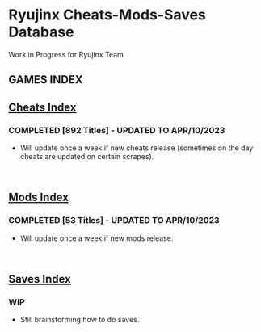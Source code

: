 # Ryujinx Cheats-Mods-Saves Database 

Work in Progress for Ryujinx Team


## GAMES INDEX

## [Cheats Index](Cheats.md)
### COMPLETED [892 Titles] - UPDATED TO APR/10/2023
- Will update once a week if new cheats release (sometimes on the day cheats are updated on certain scrapes).
</br>

## [Mods Index](Mods.md)
### COMPLETED [53 Titles] - UPDATED TO APR/10/2023
- Will update once a week if new mods release.
</br>

## [Saves Index](Saves.md)
### WIP
- Still brainstorming how to do saves.
